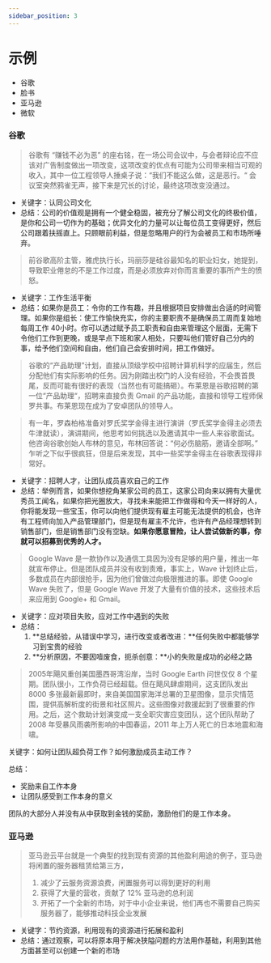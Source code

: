 ```yaml
---
sidebar_position: 3
---
```


# 示例

- 谷歌
- 脸书
- 亚马逊
- 微软

### 谷歌

> 谷歌有 “赚钱不必为恶” 的座右铭，在一场公司会议中，与会者辩论应不应该对广告制度做出一项改变，这项改变的优点有可能为公司带来相当可观的收入，其中一位工程领导人捶桌子说：“我们不能这么做，这是恶行。“ 会议室突然鸦雀无声，接下来是冗长的讨论，最终这项改变没通过。

- 关键字：认同公司文化
- 总结：公司的价值观是拥有一个健全稳固，被充分了解公司文化的终极价值，是你和公司一切作为的基础；优异文化的力量可以让每位员工变得更好，然后公司跟着扶摇直上。只顾眼前利益，但是忽略用户的行为会被员工和市场所唾弃。

> 前谷歌高阶主管，雅虎执行长，玛丽莎是硅谷最知名的职业妇女，她提到，导致职业倦怠的不是工作过度，而是必须放弃对你而言重要的事所产生的愤怒。

- 关键字：工作生活平衡
- 总结：如果你是员工：令你的工作有趣，并且根据项目安排做出合适的时间管理。如果你是组长：使工作愉快充实，你的主要职责不是确保员工周而复始地每周工作 40小时。你可以透过赋予员工职责和自由来管理这个层面，无需下令他们工作到更晚，或是早点下班和家人相处，只要叫他们管好自己分内的事，给予他们空间和自由，他们自己会安排时间，把工作做好。

> 谷歌的“产品助理”计划，直接从顶级学校中招聘计算机科学的应届生，然后分配他们有实际影响的任务。因为刚踏出校门的人没有经验，不会畏首畏尾，反而可能有很好的表现（当然也有可能搞砸）。布莱恩是谷歌招聘的第一位“产品助理“，招聘来直接负责 Gmail 的产品功能，直接和领导工程师保罗共事。布莱恩现在成为了安卓团队的领导人。

> 有一年，罗森柏格准备对罗氏奖学金得主进行演讲（罗氏奖学金得主必须去牛津就读），演讲期间，他思考如何挑选以及邀请其中一些人来谷歌面试。他咨询谷歌创始人布林的意见，布林回答说：“何必伤脑筋，邀请全部啊。” 乍听之下似乎很疯狂，但是后来发现，其中一些奖学金得主在谷歌表现得非常好。

- 关键字：招聘人才，让团队成员喜欢自己的工作
- 总结：举例而言，如果你想挖角某家公司的员工，这家公司向来以拥有大量优秀员工闻名，如果你把光圈放大，寻找未来能把工作做得和今天一样好的人，你将能发现一些宝玉，你可以向他们提供现有雇主可能无法提供的机会，也许有工程师向加入产品管理部门，但是现有雇主不允许，也许有产品经理想转到销售部门，但是销售部门没有空缺。**如果你愿意冒险，让人尝试做新的事，你就可以招募到优秀的人才。**

> Google Wave 是一款协作以及通信工具因为没有足够的用户量，推出一年就宣布停止。但是团队成员并没有收到责难，事实上，Wave 计划终止后，多数成员在内部很抢手，因为他们曾做过向极限推进的事。即使 Google Wave 失败了，但是 Google Wave 开发了大量有价值的技术，这些技术后来应用到 Google+ 和 Gmail。

- 关键字：应对项目失败，应对工作中遇到的失败
- 总结：
    1. **总结经验，从错误中学习，进行改变或者改进：**任何失败中都能够学习到宝贵的经验
    2. **分析原因，不要因噎废食，扼杀创意：**小的失败是成功的必经之路

> 2005年飓风重创美国墨西哥湾沿岸，当时 Google Earth 问世仅仅 8 个星期。团队很小，工作负荷已经超载。但在飓风肆虐期间，这支团队发出 8000 多张最新最即时，来自美国国家海洋总署的卫星图像，显示灾情范围，提供高解析度的街景和社区照片。这些图像对救援起到了很重要的作用。之后，这个救助计划演变成一支全职灾害应变团队，这个团队帮助了 2008 年受暴风雨袭所影响的中国春运，2011 年上万人死亡的日本地震和海啸。

关键字：如何让团队超负荷工作？如何激励成员主动工作？

总结：
- 奖励来自工作本身
- 让团队感受到工作本身的意义

团队的大部分人并没有从中获取到金钱的奖励，激励他们的是工作本身。

### 亚马逊

> 亚马逊云平台就是一个典型的找到现有资源的其他盈利用途的例子，亚马逊将闲置的服务器租赁给第三方，
> 1. 减少了云服务资源浪费，闲置服务可以得到更好的利用
> 2. 获得了大量的营收，贡献了 12% 亚马逊的总利润
> 3. 开拓了一个全新的市场，对于中小企业来说，他们再也不需要自己购买服务器了，能够推动科技企业发展

- 关键字：节约资源，利用现有的资源进行拓展和盈利
- 总结：通过观察，可以将原本用于解决狭隘问题的方法用作基础，利用到其他方面甚至可以创建一个新的市场
